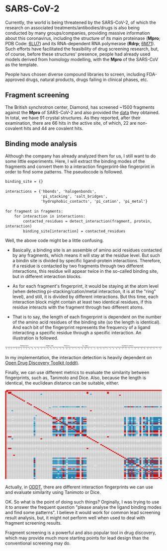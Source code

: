 # SARS-CoV-2

Currently, the world is being threatened by the SARS-CoV-2, of which the research on associated treatments/antibodies/drugs is also being conducted by many groups/companies, providing massive information about this coronavirus, including the structure of its main proteinase (**Mpro**; PDB Code: [6LU7](https://www.rcsb.org/structure/6lu7)) and its RNA-dependent RNA polymerase (**Rdrp**; [6M71](https://www.rcsb.org/structure/6M71)). Such efforts have facilitated the feasibility of drug screening research, but, of course, before these structures' presence, people had already used models derived from homology modelling, with the **Mpro** of the SARS-CoV as the template.

People havs chosen diverse compound libraries to screen, including FDA-approved drugs, natural products, drugs failing in clinical phases, etc.

## Fragment screening

The British synchrotron center, Diamond, has screened ~1500 fragments against the **Mpro** of SARS-CoV-2 and also provided the [data](https://www.diamond.ac.uk/covid-19/for-scientists/Main-protease-structure-and-XChem/Downloads.html) they obtained. In total, we have 91 crystal structures. As they reported, after their examination, there are 66 hits in the active site, of which, 22 are non-covalent hits and 44 are covalent hits.

## Binding mode analysis

Although the company has already analyzed them for us, I still want to do some little experiments. Here, I will extract the binding modes of the fragments and convert them to a interaction fingerprint-like fingerprint in order to find some patterns. The pseudocode is followed.
```
binding_site = {}

interactions = {'hbonds', 'halogenbonds',
                'pi_stacking', 'salt_bridges',
                'hydrophobic_contacts', 'pi_cation', 'pi_metal'}

for fragment in fragments:
    for interaction in interactions:
        contacted_residues = detect_interaction(fragment, protein, interaction)
        binding_site[interaction] = contacted_residues
```
Well, the above code might be a little confusing.

- Basically, a binding site is an assemble of amino acid residues contacted by any fragments, which means it will stay at the residue level. But such a bindin site is divided by specific ligand-protein interactions. Therefore, if a residue is contacted by two fragments through two different interactions, this residue will appear twice in the so-called binding site, but in different interaction blocks.

- As for each fragment's fingerprint, it would be staying at the atom level (when detecting pi-stacking/cation/metal interaction, it is at the "ring" level), and still, it is divided by different interactions. But this time, each interaction block might contain at least two identical residues, if this residue interacts with the fragment through two different atoms.

- That is to say, the length of each fingerprint is dependent on the number of the amino acid residues of the binding site (so the length is identical). And each bit of the fingerprint represents the frequency of a ligand interacting a specific residue through a specific interaction. An illustration is followed.

<p align="center"><img src="https://github.com/XiaochangLiu-UoE/SARS-CoV-2/raw/master/Pic/InteractionFP_Illustration.png"></p>

In my implementation, the interaction detection is heavily dependent on [Open Drug Discovery Toolkit (oddt)](https://github.com/oddt/oddt).

Finally, we can use different metrics to evaluate the similarity between fingerprints, such as, Tanimoto and Dice. Also, because the length is identical, the euclidean distance can be suitable, either.

<p align="center"><img src="https://github.com/XiaochangLiu-UoE/SARS-CoV-2/raw/master/Pic/SARS_CoV_2_heatmap_tanimoto_corrected.png"></p>

Actually, in [ODDT](https://github.com/oddt/oddt), there are different interaction fingerprints we can use and evaluate similarity using Tanimoto or Dice.

OK. So what is the point of doing such things? Orginally, I was trying to use it to answer the frequent question "please analyse the ligand binding modes and find some patterns". I believe it would work for common lead screening result analysis, but, it might not perform well when used to deal with fragment screening results.

Fragment screening is a powerful and also popular tool in drug discovery, which may provide much more starting points for lead design than the conventional screening may do.
